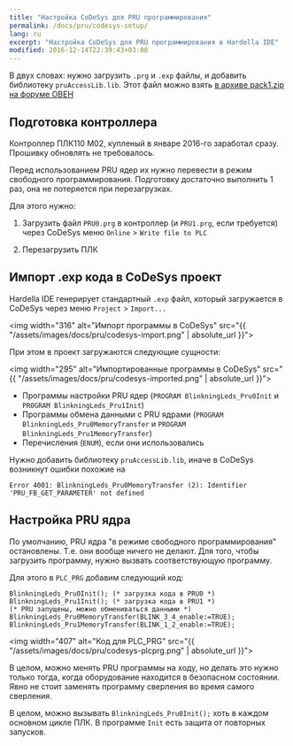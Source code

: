```yaml
---
title: "Настройка CoDeSys для PRU программирования"
permalink: /docs/pru/codesys-setup/
lang: ru
excerpt: "Настройка CoDeSys для PRU программирования в Hardella IDE"
modified: 2016-12-14T22:39:43+03:00
---
```


В двух словах: нужно загрузить `.prg` и `.exp` файлы, и добавить библиотеку `pruAccessLib.lib`.
Этот файл можно взять [в архиве pack1.zip на форуме ОВЕН](http://www.owen.ru/forum/showthread.php?t=22169&highlight=owenlogicrt)

## Подготовка контроллера

Контроллер ПЛК110 М02, купленый в январе 2016-го заработал сразу. Прошивку обновлять не требовалось. 

Перед использованием PRU ядер их нужно перевести в режим свободного программирования. Подготовку достаточно выполнить 1 раз, она не потеряется при перезагрузках.

Для этого нужно:
 1. Загрузить файл `PRU0.prg` в контроллер (и `PRU1.prg`, если требуется) через CoDeSys меню `Online` > `Write file to PLC`
 
 1. Перезагрузить ПЛК

## Импорт .exp кода в CoDeSys проект

Hardella IDE генерирует стандартный `.exp` файл, который загружается в CoDeSys через меню `Project` > `Import...`

<img width="316" alt="Импорт программы в CoDeSys" src="{{ "/assets/images/docs/pru/codesys-import.png" | absolute_url }}">

При этом в проект загружаются следующие сущности:

<img width="295" alt="Импортированные программы в CoDeSys" src="{{ "/assets/images/docs/pru/codesys-imported.png" | absolute_url }}">

  - Программы настройки PRU ядер (`PROGRAM BlinkningLeds_Pru0Init` и `PROGRAM BlinkningLeds_Pru1Init`)
  - Программы обмена данными с PRU ядрами (`PROGRAM  BlinkningLeds_Pru0MemoryTransfer` и `PROGRAM  BlinkningLeds_Pru1MemoryTransfer`)
  - Перечисления (`ENUM`), если они использовались

Нужно добавить библиотеку `pruAccessLib.lib`, иначе в CoDeSys возникнут ошибки похожие на

    Error 4001: BlinkningLeds_Pru0MemoryTransfer (2): Identifier 'PRU_FB_GET_PARAMETER' not defined

## Настройка PRU ядра

По умолчанию, PRU ядра "в режиме свободного программирования" остановлены. Т.е. они вообще ничего не делают. Для того, чтобы загрузить программу, нужно вызвать соответствующую программу.

Для этого в `PLC_PRG` добавим следующий код:

    BlinkningLeds_Pru0Init(); (* загрузка кода в PRU0 *)
    BlinkningLeds_Pru1Init(); (* загрузка кода в PRU1 *)
    (* PRU запущены, можно обмениваться данными *)
    BlinkningLeds_Pru0MemoryTransfer(BLINK_3_4_enable:=TRUE);
    BlinkningLeds_Pru1MemoryTransfer(BLINK_1_2_enable:=TRUE);

<img width="407" alt="Код для PLC_PRG" src="{{ "/assets/images/docs/pru/codesys-plcprg.png" | absolute_url }}">

В целом, можно менять PRU программы на ходу, но делать это нужно только тогда, когда оборудование находится в безопасном состоянии. Явно не стоит заменять программу сверления во время самого сверления.

В целом, можно вызывать `BlinkningLeds_Pru0Init();` хоть в каждом основном цикле ПЛК. В программе `Init` есть защита от повторных запусков.
